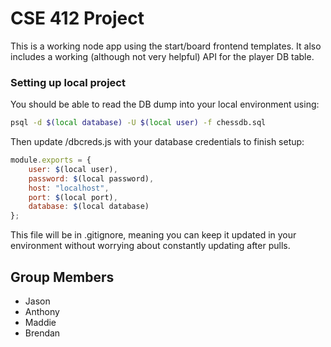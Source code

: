 # CSE 412 Project 

This is a working node app using the start/board frontend templates. It also includes a working (although not very helpful) API for the player DB table. 

### Setting up local project
You should be able to read the DB dump into your local environment using:
```bash
psql -d $(local database) -U $(local user) -f chessdb.sql
```

Then update /dbcreds.js with your database credentials to finish setup:
```javascript
module.exports = {
    user: $(local user),
    password: $(local password),
    host: "localhost",
    port: $(local port),
    database: $(local database)
};
```
This file will be in .gitignore, meaning you can keep it updated in your environment without worrying about constantly updating after pulls.

## Group Members
- Jason
- Anthony
- Maddie
- Brendan